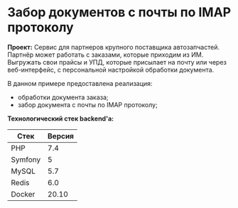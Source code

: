 # Забор документов с почты по IMAP протоколу
**Проект:** Сервис для партнеров крупного поставщика автозапчастей. Партнёр может работать с заказами, которые приходим из ИМ. Выгружать свои прайсы и УПД, которые присылает на почту или через веб-интерфейс, с персональной настройкой обработки документа.

В данном примере предоставлена реализация:
- обработки документа заказа;
- забор документа с почты по IMAP протоколу;

**Технологический стек backend'а:**

| Стек | Версия |
| ------ | ------ |
| PHP | 7.4 |
| Symfony | 5 |
| MySQL | 5.7 |
| Redis | 6.0 |
| Docker | 20.10 |
